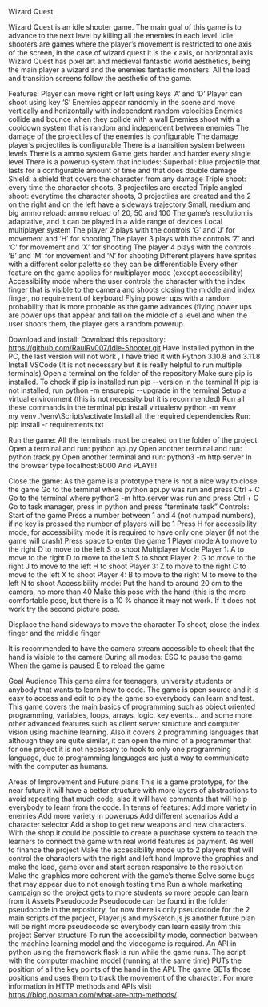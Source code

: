 Wizard Quest

Wizard Quest is an idle shooter game. The main goal of this game is to advance to the next level by killing all the enemies in each level.
Idle shooters are games where the player’s movement is restricted to one axis of the screen, in the case of wizard quest it is the x axis, or horizontal axis. 
Wizard Quest has pixel art and medieval fantastic world aesthetics, being the main player a wizard and the enemies fantastic monsters. All the load and transition screens follow the aesthetic of the game.

Features:
Player can move right or left using keys ‘A’ and ‘D’
Player can shoot using key ‘S’
Enemies appear randomly in the scene and move vertically and horizontally with independent random velocities
Enemies collide and bounce when they collide with a wall
Enemies shoot with a cooldown system that is random and independent between enemies
The damage of the projectiles of the enemies is configurable
The damage player’s projectiles is configurable
There is a transition system between levels
There is a ammo system
Game gets harder and harder every single level
There is a powerup system that includes:
Superball: blue projectile that lasts for a configurable amount of time and that does double damage
Shield: a shield that covers the character from any damage
Triple shoot: every time the character shoots, 3 projectiles are created
Triple angled shoot: everytime the character shoots, 3 projectiles are created and the 2 on the right and on the left have a sideways trajectory
Small, medium and big ammo reload: ammo reload of 20, 50 and 100
The game’s resolution is adaptative, and it can be played in a wide range of devices
Local multiplayer system
The player 2 plays with the controls ‘G’ and ‘J’ for movement and ‘H’ for shooting
The player 3 plays with the controls ‘Z’ and ‘C’ for movement and ‘X’ for shooting
The player 4 plays with the controls ‘B’ and ‘M’ for movement and ‘N’ for shooting
Different players have sprites with a different color palette so they can be differentiable
Every other feature on the game applies for multiplayer mode (except accessibility)
Accessibility mode where the user controls the character with the index finger that is visible to the camera and shoots closing the middle and index finger, no requirement of keyboard
Flying power ups with a random probability that is more probable as the game advances (flying power ups are power ups that appear and fall on the middle of a level and when the user shoots them, the player gets a random powerup.

Download and install:
Download this repository: https://github.com/RaulRv007/Idle-Shooter.git
Have installed python in the PC, the last version will not work , I have tried it with Python 3.10.8 and 3.11.8
Install VSCode (It is not necessary but it is really helpful to run multiple terminals)
Open a terminal on the folder of the repository
Make sure pip is installed.
	To check if pip is installed run  pip --version in the terminal
	If pip is not installed, run python -m ensurepip --upgrade in the terminal
Setup a virtual environment (this is not necessity but it is recommended)
Run all these commands in the terminal
pip install virtualenv
python -m venv my_venv
.\venv\Scripts\activate
Install all the required dependencies
Run:
pip install -r requirements.txt

Run the game:
All the terminals must be created on the folder of the project
Open a terminal and run: python api.py
Open another terminal and run: python track.py
Open another terminal and run: python3 -m http.server
In the browser type localhost:8000
And PLAY!!!

Close the game:
As the game is a prototype there is not a nice way to close the game
Go to the terminal where python api.py was run and press Ctrl + C
Go to the terminal where python3 -m http.server was run and press Ctrl + C
Go to task manager, press in python and press “terminate task”
Controls: 
Start of the game
Press a number between 1 and 4 (not numpad numbers), if no key is pressed the number of players will be 1
Press H for accessibility mode, for accessibility mode it is required to have only one player (if not the game will crash)
Press space to enter the game
1 Player mode
A to move to the right
D to move to the left
S to shoot
Multiplayer Mode
Player 1:
A to move to the right
D to move to the left
S to shoot
Player 2:
G to move to the right
J to move to the left
H to shoot
Player 3:
Z to move to the right
C to move to the left
X to shoot
Player 4:
B to move to the right
M to move to the left
N to shoot
Accessibility mode:
Put the hand to around 20 cm to the camera, no more than 40
Make this pose with the hand (this is the more comfortable pose, but there is a 10 % chance it may not work. If it does not work try the second picture pose.
 
Displace the hand sideways to move the character
To shoot, close the index finger and the middle finger

It is recommended to have the camera stream accessible to check that the hand is visible to the camera
During all modes:
ESC to pause the game
When the game is paused E to reload the game

Goal Audience
This game aims for teenagers, university students or anybody that wants to learn how to code. The game is open source and it is easy to access and edit to play the game so everybody can learn and test. This game covers the main basics of programming such as object oriented programming, variables, loops, arrays, logic, key events… and some more other advanced features such as client server structure and computer vision using machine learning. Also it covers 2 programming languages that although they are quite similar, it can open the mind of a programmer that for one project it is not necessary to hook to only one programming language, due to programming languages are just a way to communicate with the computer as humans.

Areas of Improvement and Future plans
This is a game prototype, for the near future it will have a better structure with more layers of abstractions to avoid repeating that much code, also it will have comments that will help everybody to learn from the code.
In terms of features:
Add more variety in enemies
Add more variety in powerups
Add different scenarios
Add a character selector
Add a shop to get new weapons and new characters. With the shop it could be possible to create a purchase system to teach the learners to connect the game with real world features as payment. As well to finance the project
Make the accessibility mode up to 2 players that will control the characters with the right and left hand
Improve the graphics and make the load, game over and start screen responsive to the resolution
Make the graphics more coherent with the game’s theme
Solve some bugs that may appear due to not enough testing time
Run a whole marketing campaign so the project gets to more students so more people can learn from it
Assets
Pseudocode
Pseudocode can be found in the folder pseudocode in the repository, for now there is only pseudocode for the 2 main scripts of the project, Player.js and mySketch.js.js another future plan will be right more pseudocode so everybody can learn easily from this project
Server structure
To run the accessibility mode, connection between the machine learning model and the videogame is required. An API in python using the framework flask is run while the game runs. The script with the computer machine model (running at the same time) PUTs the position of all the key points of the hand in the API. The game GETs those positions and uses them to track the movement of the character.
For more information in HTTP methods and APIs visit https://blog.postman.com/what-are-http-methods/




